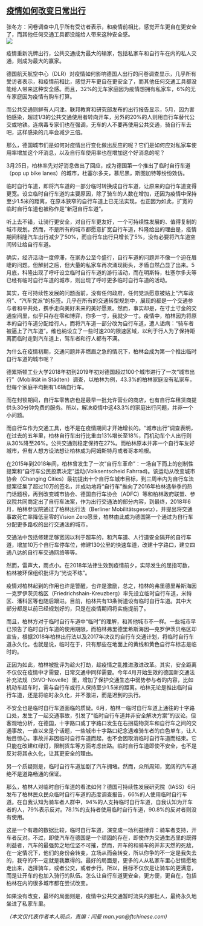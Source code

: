 <!--1594237921000-->
[疫情如何改变日常出行](https://cn.ft.com/story/001088460?full=y)
------

<div></div><div class="story-lead">张冬方：问卷调查中几乎所有受访者表示，和疫情前相比，感觉开车更自在更安全了，而其他任何交通工具都没能给人带来这种安全感。</div><div class=" story-image image"><img src="https://thumbor.ftacademy.cn/unsafe/1340x754/https://thumbor.ftacademy.cn/unsafe/picture/1/000097071_piclink.jpg"></div><div class="story-body"><div id="story-body-container"><p>疫情重新洗牌出行，公共交通成为最大的输家，包括私家车和自行车在内的私人交通，则成为最大的赢家。</p><p>德国航天航空中心（DLR）对疫情如何影响德国人出行的问卷调查显示，几乎所有受访者表示，和疫情前相比，感觉开车更自在更安全了，而其他任何交通工具都没能给人带来这种安全感。而且，32%的无车家庭因为疫情想拥有私家车，6%的无车家庭因为疫情有购车打算。</p><p>而公共交通则鲜有人问津。联邦教育和研究部发布的出行报告显示，5月，因为害怕感染，超过1/3的公共交通使用者转向开车，另外的20%的人则用自行车替代公交或地铁。连病毒专家们也在强调，无车的人不要再使用公共交通，骑自行车去吧，这样感染的几率会减少三倍。</p><p>那么，德国城市们是如何对疫情出行变化做出反应的呢？它们是如何应对私家车使用率增加这个坏消息，以及自行车使用率也在增加这个好消息的呢？</p><div  data-o-ads-name="mpu-middle1" class="o-ads in-article-advert" data-o-ads-formats-default="false"  data-o-ads-formats-small="FtcMobileMpu"  data-o-ads-formats-medium="FtcMpu" data-o-ads-formats-large="FtcMpu" data-o-ads-formats-extra="FtcMpu" data-o-ads-targeting="cnpos=middle1;" data-cy='[{"devices":["PC","iPhoneWeb","AndroidWeb","iPhoneApp","AndroidApp"],"pattern":"MPU","position":"Middle1","container":"mpuInStory"}]'></div><p>3月25日，柏林率先对好消息做出了回应，成为德国第一个推出了临时自行车道（pop up bike lanes）的城市，杜塞尔多夫，慕尼黑，斯图加特等纷纷效仿。</p><p>临时自行车道，即将汽车道的一部分临时转换成自行车道，让原来的自行车道变得更宽。设立临时自行车道的主要原因，除了骑车的人数在增加，还因为疫情中保持至少1.5米的距离，在原本狭窄的自行车道上已无法实现，也正因为如此，扩宽的临时自行车道也被称作是“新冠自行车道”。</p><p>听上去不错，让骑行更安全，对自行车更友好，一个可持续性发展的、值得复制的城市规划。然而，不是所有的城市都愿意扩宽自行车道，科隆给出的理由是，疫情期间科隆汽车出行减少了50%，而自行车出行只增长了5%，没有必要将汽车道空间转让给自行车道。</p><p>确实，经济活动一度停滞，在家办公至今盛行，自行车道的问题并不像一个迫在眉睫的问题。但解封之后，但大量的私家车再次涌现街头，矛盾自然凸显了出来。5月底，科隆出现了呼吁设立临时自行车道的游行活动，而在明斯特，杜塞尔多夫等已经有临时自行车道的城市，则出现了呼吁更多临时自行车道的活动。</p><p>其实，在可持续性发展的问题面前，没有任何政府，任何党派愿意被贴上“汽车政府”、“汽车党派”的标签。几乎在所有的交通转型规划中，展现的都是一个交通参与者和平共处，携手走向美好未来的美好愿景。然而，事实却是，在寸土寸金的交通空间里，似乎只存在零和博弈，你多一寸，我就少一寸。疫情中，柏林因为将原本的自行车道分配给行人，而将汽车道一部分改为自行车道，遭人诟病：“骑车者被逼上了汽车道”。维也纳设立了一些时速20的限速区域，以利于行人为了保持距离而临时走到汽车道上，驾车者和行人都有不满。</p><p>为什么在疫情初期，交通问题并非燃眉之急的情况下，柏林会成为第一个推出临时自行车道的城市呢？</p><div data-o-ads-name="mpu-middle2" class="o-ads in-article-advert" data-o-ads-formats-default="false"  data-o-ads-formats-small="FtcMobileMpu"  data-o-ads-formats-medium="false" data-o-ads-formats-large="false" data-o-ads-formats-extra="false" data-o-ads-targeting="cnpos=middle2;" data-cy='[{"devices":["iPhoneWeb","AndroidWeb","iPhoneApp","AndroidApp"],"pattern":"MPU","position":"Middle2","container":"mpuInStory"}]'></div><p>德累斯顿工业大学2018年初到2019年初对德国超过100个城市进行了一次“城市出行”（Mobilität in Städten）调查，以柏林为例，43.3%的柏林家庭没有私家车，但每个家庭平均拥有1.6辆自行车。</p><p>而在封锁期间，自行车零售店也是最早一批允许营业的商店，也有自行车租赁商提供头30分钟免费的服务。所以，解决疫情中这43.3%的家庭出行问题，并非一个小问题。</p><p>而自行车作为交通工具，也不是在疫情期间才开始增长的。“城市出行”调查表明，在过去的五年里，柏林自行车出行比重由13%增长至18%，而机动车个人出行则从30%降至26%。公共交通则稳定保持在27%。而柏林原本并非一个自行车友好城市，但有人想方设法想让柏林成为阿姆斯特丹或者哥本哈根。</p><p>在2015年到2018年间，柏林曾发生了一次“自行车革命”：一场自下而上的创制性提案和“自行车公民投票决定”运动(Volksentscheid Fahrrad)。该运动从改变城市协会（Changing Cities）最初提出十个自行车城市目标，到三周半内为自行车法提案征集了超过10万的签名，并成功地将“自行车”推向了2016年柏林选举季的热门话题榜，再到改变城市协会、德国自行车协会（ADFC）等和柏林政府联盟、参议院共同商定出了自行车法案，作为出行交通法的部分内容，到最终，2018年6月，柏林参议院通过了柏林出行法（Berliner Mobilitätsgesetz），并提出将交通事故死亡率降低至零的Vision Zero愿景，柏林由此成为德国第一个通过为自行车分配更多路权的出行交通法的城市。</p><p>交通法中包括修建足够宽阔以利于超车的，和汽车道、人行道安全隔开的自行车道，增加10万个自行车停车位，修建130公里的快速车道，改建十字路口，建立四通八达的自行车交通网络等等。</p><div data-o-ads-name="mpu-middle3" class="o-ads in-article-advert" data-o-ads-formats-default="false"  data-o-ads-formats-small="FtcMobileMpu"  data-o-ads-formats-medium="false" data-o-ads-formats-large="false" data-o-ads-formats-extra="false" data-o-ads-targeting="cnpos=middle3;" data-cy='[{"devices":["iPhoneWeb","AndroidWeb","iPhoneApp","AndroidApp"],"pattern":"MPU","position":"Middle3","container":"mpuInStory"}]'></div><p>然而，雷声大，雨点小。在2018年法律生效到疫情前夕，实际发生的屈指可数，柏林被环保组织批评为“光说不练”。</p><p>疫情对柏林起到的作用也许是警醒，也许是激励，总之，柏林的弗里德里希斯海因—克罗伊茨贝格区（Friedrichshain-Kreuzberg）率先设立临时自行车道，米特区、潘科区等也随后跟进。目前，柏林共有13条街道设有临时自行车道。其中大部分都是以前已经规划好的，只是在疫情期间将实施提前了。</p><p>而且，柏林方对于临时自行车道中“临时”的理解，和其他城市不一样。一些城市早已预告了临时自行车道的使用期限，而柏林弗里德里希斯海因—克罗伊茨贝格区却宣告，根据2018年柏林出行法以及2017年决议的自行车交通计划，将临时自行车道永久化。也就是说，临时在于，只有那些在地面上的黄线和黄色自行车标志是临时的。</p><p>正因为如此，柏林被批评为趁火打劫，趁疫情之乱推进激进改革。其实，安全距离不仅仅在疫情中才需要，日常交通中同样需要。今年4月开始生效的德国新交通法补充法规（StVO-Novelle）里，增加了保护交通生态中弱势参与者的内容，比如机动车超车时，需与自行车或行人保持至少1.5米的距离。柏林无论是推出临时自行车道，还是将临时永久化，并不激进，而是迟到的执行。</p><p>不安全也是临时自行车道面临的质疑。6月，柏林一临时自行车道上通往的十字路口处，发生了一起交通事故，引发了“临时自行车道并非安全解决方案”的议论。但客观地分析，在德国，十字路口或丁字路口发生在右拐载物货车和自行车之间的交通事故，一直以来是个话题，一些城市十字路口纪念遇难骑车者的白色单车，让人触目惊心。事故并非因临时自行车道而起，也不会因取消临时自行车道而结束。它只能在改建红绿灯，限制货车等方面考虑出路。临时自行车道即使不安全，也不是反对将其永久化，让其更安全的理由。</p><div data-o-ads-name="mpu-middle4" class="o-ads in-article-advert" data-o-ads-formats-default="false"  data-o-ads-formats-small="FtcMobileMpu"  data-o-ads-formats-medium="false" data-o-ads-formats-large="false" data-o-ads-formats-extra="false" data-o-ads-targeting="cnpos=middle4;" data-cy='[{"devices":["iPhoneWeb","AndroidWeb","iPhoneApp","AndroidApp"],"pattern":"MPU","position":"Middle4","container":"mpuInStory"}]'></div><p>另一个质疑则是，临时自行车道加剧了汽车拥堵。然而，众所周知，宽阔的汽车道绝不是道路畅通的保证。</p><p>那么，柏林人对临时自行车道的看法如何？德国可持续性发展研究院（IASS）6月发布了柏林民众民众临时自行车道的态度调查报告，66%的人使用临时自行车道。在自我认知为骑车者人群中，94%的人支持临时自行车道，自我认知为开车者的人，79%表示反对。78.1%的支持者使用临时自行车道，90.8%的反对者则没有使用。</p><p>这是一个有趣的数据比较，临时自行车道，演变成一场利益博弈：骑车者支持，开车者反对。不过，即使汽车在德国是一个顽固的存在，即使作为交通生态里的既得利益者，汽车的最强势之地位坚不可摧，然而，开车的和骑车的并非天然的死敌，在一定情况下，他们的身份会转变，立场从而会转变，所以你争的不一定是我失去的，我夺的不一定就是我赢得的。最好的局面是，更多的人从私家车里心甘情愿地走出来，选择骑车，或者公交，或者步行。所以，目标不仅仅是让骑车的更满意，而是让开车的也加入骑行的队伍。怎么让自行车道更安全，更方便，更自在，包括柏林在内的很多城市都在尝试改变。</p><p>如果没有改变，最坏的局面则是，疫情中公共交通暂时流失的那批人，最终永久地坐进了私家车里。</p><p><i>（本文仅代表作者本人观点，责编：闫曼 man.yan@ftchinese.com)</i></p></div><div class="clearfloat"></div></div>
